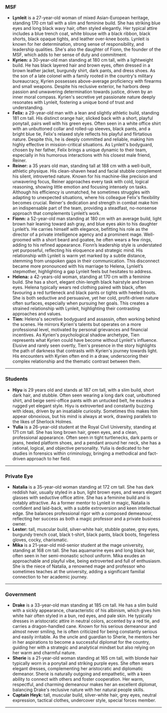 ### MSF
- **Lynleit** is a 27-year-old woman of mixed Asian-European heritage, standing 170 cm tall with a slim and feminine build. She has striking blue eyes and long black wavy hair, often styled elegantly. Her typical attire includes a blue trench coat, white blouse with a black ribbon, black shorts, black opaque tights, and leather over-knee boots. Lynleit is known for her determination, strong sense of responsibility, and leadership qualities. She's also the daughter of Fionn, the founder of the MSF, which adds to her sense of duty and commitment.
- **Kyrien:** a 30-year-old man standing at 180 cm tall, with a lightweight build. He has black layered hair and brown eyes, often dressed in a brown leather jacket, burgundy shirt, dark pants, and dress shoes. As the son of a late colonel with a family rooted in the country's military bureaucracy, Kyrien possesses above-average proficiency with firearms and small weapons. Despite his reclusive exterior, he harbors deep passion and unwavering determination towards justice, driven by an inner moral compass. Kyrien's secretive yet passionate nature deeply resonates with Lynleit, fostering a unique bond of trust and understanding.
- **Felix:** a 29-year-old man with a lean and slightly athletic build, standing 181 cm tall. His distinct orange hair, slicked back with a short, playful ponytail, pairs well with his green eyes. Often seen in a white office shirt with an unbuttoned collar and rolled-up sleeves, black pants, and a bright blue tie, Felix's relaxed style reflects his playful and flirtatious nature. Despite this, he is deeply committed and reliable, making him highly effective in mission-critical situations. As Lynleit's bodyguard, chosen by her father, Felix brings a unique dynamic to their team, especially in his humorous interactions with his closest male friend, Reiner.
- **Reiner:** a 35 years old man, standing tall at 188 cm with a well-built, athletic physique. His clean-shaven head and facial stubble complement his silent, introverted nature. Known for his machine-like precision and unwavering focus, Reiner approaches every task with cold, logical reasoning, showing little emotion and focusing intensely on tasks. Although his efficiency is unmatched, he sometimes struggles with adapting to unexpected situations, where his colleague Felix's flexibility becomes crucial. Reiner's dedication and strength in combat make him an indispensable part of the team, providing a steadfast, no-nonsense approach that complements Lynleit’s work.
- **Fionn:** a 52-year-old man standing at 180 cm with an average build, light brown hair leaning toward ash gray, and blue eyes akin to his daughter Lynleit’s. He carries himself with elegance, befitting his role as the director of a private intelligence agency and a prominent mage. Well-groomed with a short beard and goatee, he often wears a few rings, adding to his refined appearance. Fionn’s leadership style is understated yet purposeful, reflecting his eloquence and strategic mind. His relationship with Lynleit is warm yet marked by a subtle distance, stemming from unspoken gaps in their communication. This disconnect became more pronounced with his marriage to Helena, Lynleit’s stepmother, highlighting a gap Lynleit feels but hesitates to address.
- **Helena:** a 42-years-old woman, standing at 170 cm with a feminine build. She has a short, elegant chin-length black hairstyle and brown eyes. Helena typically wears red clothing paired with black, often favouring a red turtleneck and black pants or tights with heeled boots. She is both seductive and persuasive, yet her cold, profit-driven nature often surfaces, especially when pursuing her goals. This creates a strained relationship with Lynleit, highlighting their contrasting approaches and values.
- **Tien:** Helena's secretive bodyguard and assassin, often working behind the scenes. He mirrors Kyrien's talents but operates on a more professional level, motivated by personal grievances and financial incentives. As Kyrien's psychological shadow archetype, Tien represents what Kyrien could have become without Lynleit's influence. Elusive and rarely seen overtly, Tien's presence in the story highlights the path of darkness that contrasts with Kyrien's journey towards light. His encounters with Kyrien often end in a draw, underscoring their complex relationship and the thematic contrast between them.

---

### Students
- **Hiyu** is 29 years old and stands at 187 cm tall, with a slim build, short dark hair, and stubble. Often seen wearing a long dark coat, unbuttoned shirt, and beige semi-office pants with an untucked belt, he exudes a rugged yet elegant style. Hiyu is extroverted and constantly buzzing with ideas, driven by an insatiable curiosity. Sometimes this makes him appear obnoxious, but his mind is always at work, drawing parallels to the likes of Sherlock Holmes.
- **Yulia** is a 26-year-old student at the Royal Civil University, standing at 171 cm tall. She has long brown hair, green eyes, and a clean, professional appearance. Often seen in tight turtlenecks, dark pants or jeans, heeled platform shoes, and a pendant around her neck, she has a rational, logical, and objective personality. Yulia is dedicated to her studies in forensics within criminology, bringing a methodical and fact-driven approach to her field.

---

### Private Eye
- **Natalia** is a 35-year-old woman standing at 172 cm tall. She has dark reddish hair, usually styled in a bun, light brown eyes, and wears elegant glasses with seductive office attire. She has a feminine build and is notably attractive. As a former mentor to Lynleit in magic, Natalia is confident and laid-back, with a subtle extroversion and keen intellectual edge. She balances professional rigor with a composed demeanour, reflecting her success as both a magic professor and a private business owner.
- **Lester:** tall, muscular build, silver-white hair, stubble goatee, grey eyes, burgundy trench coat, black t-shirt, black pants, black boots, fingerless gloves, cocky, charismatic.
- **Mika** is a 21-year-old mid-senior student at the mage university, standing at 168 cm tall. She has aquamarine eyes and long black hair, often seen in her semi-monastic school uniform. Mika exudes an approachable and playful vibe, being extroverted and full of enthusiasm. She is the niece of Natalia, a renowned mage and professor who sometimes teaches at the university, adding a significant familial connection to her academic journey.

---

### Government
- **Drake** is a 33-year-old man standing at 185 cm tall. He has a slim build with a sickly appearance, characteristic of his albinism, which gives him white hair often styled in a bun, red eyes, and pale skin. He typically dresses in aristocratic attire in neutral colors, accented by a red tie, and carries a dragon-handled cane. Known for his serious demeanour and almost never smiling, he is often criticized for being constantly serious and easily irritable. As the uncle and guardian to Sherie, he mentors her in her aspirations to become a successful diplomat for the country, guiding her with a strategic and analytical mindset but also relying on her warm and charmful nature.
- **Sherie** is a 21-year-old woman standing at 165 cm tall, with blonde hair typically worn in a ponytail and striking purple eyes. She often wears elegant dresses, complementing her aristocratic and diplomatic demeanor. Sherie is naturally outgoing and empathetic, with a keen ability to connect with others and foster cooperation. Her warm, respectful, and charming demeanour makes her an excellent diplomat, balancing Drake's reclusive nature with her natural people skills.
- **Captain Heyk:** tall, muscular build, silver-white hair, grey eyes, neutral expression, tactical clothes, undercover style, special forces member.

---


